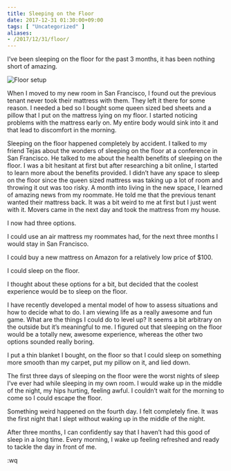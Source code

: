 ```yaml
---
title: Sleeping on the Floor
date: 2017-12-31 01:30:00+09:00
tags: [ "Uncategorized" ]
aliases:
- /2017/12/31/floor/
---
```


I’ve been sleeping on the floor for the past 3 months, it has been nothing short of amazing.


![Floor setup](/images/floor_setup.png)

When I moved to my new room in San Francisco, I found out the previous tenant never took their mattress with them. They left it there for some reason. I needed a bed so I bought some queen sized bed sheets and a pillow that I put on the mattress lying on my floor. I started noticing problems with the mattress early on. My entire body would sink into it and that lead to discomfort in the morning.

Sleeping on the floor happened completely by accident. I talked to my friend Tejas about the wonders of sleeping on the floor at a conference in San Francisco. He talked to me about the health benefits of sleeping on the floor. I was a bit hesitant at first but after researching a bit online, I started to learn more about the benefits provided. I didn’t have any space to sleep on the floor since the queen sized mattress was taking up a lot of room and throwing it out was too risky. A
month into living in the new space, I learned of amazing news from my roommate. He told me that the previous tenant wanted their mattress back. It was a bit weird to me at first but I just went with it. Movers came in the next day and took the mattress from my house.

I now had three options.

I could use an air mattress my roommates had, for the next three months I would stay in San Francisco.

I could buy a new mattress on Amazon for a relatively low price of $100.

I could sleep on the floor.

I thought about these options for a bit, but decided that the coolest experience would be to sleep on the floor.

I have recently developed a mental model of how to assess situations and how to decide what to do. I am viewing life as a really awesome and fun game. What are the things I could do to level up? It seems a bit arbitrary on the outside but it’s meaningful to me. I figured out that sleeping on the floor would be a totally new, awesome experience, whereas the other two options sounded really boring.

I put a thin blanket I bought, on the floor so that I could sleep on something more smooth than my carpet, put my pillow on it, and lied down.

The first three days of sleeping on the floor were the worst nights of sleep I’ve ever had while sleeping in my own room. I would wake up in the middle of the night, my hips hurting, feeling awful. I couldn’t wait for the morning to come so I could escape the floor.

Something weird happened on the fourth day. I felt completely fine. It was the first night that I slept without waking up in the middle of the night.

After three months, I can confidently say that I haven’t had this good of sleep in a long time. Every morning, I wake up feeling refreshed and ready to tackle the day in front of me.

:wq
